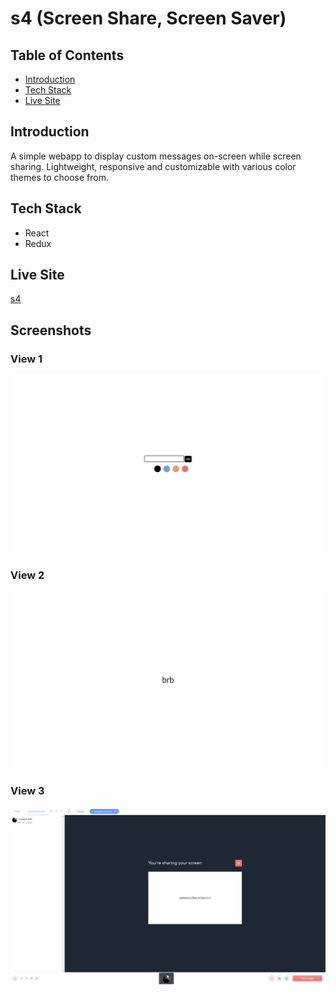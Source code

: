 # s4 (Screen Share, Screen Saver)

## Table of Contents
- [Introduction](#introduction)
- [Tech Stack](#tech-stack)
- [Live Site](#live-site)

## Introduction
A simple webapp to display custom messages on-screen while screen sharing. Lightweight, responsive and customizable with various color themes to choose from.

## Tech Stack
* React
* Redux

## Live Site
[s4](https://intense-thicket-25944.herokuapp.com/)

## Screenshots
### View 1
![alt text](screenshots/view2.png "Input field for custom message")

### View 2
![alt text](screenshots/view3.png "How it displays on your computer")

### View 3
![alt text](screenshots/view4.png "How it looks in a video meeting")